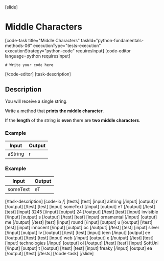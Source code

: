 [slide]
# Middle Characters
[code-task title="Middle Characters" taskId="python-fundamentals-methods-06" executionType="tests-execution" executionStrategy="python-code" requiresInput]
[code-editor language=python requiresInput]
```
# Write your code here
```
[/code-editor]
[task-description]
## Description
You will receive a single string.

Write a method that **prints the middle character**.

If the **length** of the string is **even** there are **two middle characters**.

### Example
| **Input** | **Output** |
| --- | --- |
| aString | r |

### Example
| **Input** | **Output** |
| --- | --- |
| someText | eT |

[/task-description]
[code-io /]
[tests]
[test]
[input]
aString
[/input]
[output]
r
[/output]
[/test]
[test]
[input]
someText
[/input]
[output]
eT
[/output]
[/test]
[test]
[input]
3245
[/input]
[output]
24
[/output]
[/test]
[test]
[input]
invisible
[/input]
[output]
s
[/output]
[/test]
[test]
[input]
ornamental
[/input]
[output]
me
[/output]
[/test]
[test]
[input]
round
[/input]
[output]
u
[/output]
[/test]
[test]
[input]
innocent
[/input]
[output]
oc
[/output]
[/test]
[test]
[input]
silver
[/input]
[output]
lv
[/output]
[/test]
[test]
[input]
teen
[/input]
[output]
ee
[/output]
[/test]
[test]
[input]
web
[/input]
[output]
e
[/output]
[/test]
[test]
[input]
technologies
[/input]
[output]
ol
[/output]
[/test]
[test]
[input]
SoftUni
[/input]
[output]
t
[/output]
[/test]
[test]
[input]
freaky
[/input]
[output]
ea
[/output]
[/test]
[/tests]
[/code-task]
[/slide]